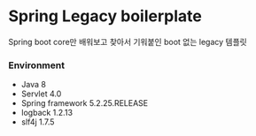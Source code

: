 # Spring Legacy boilerplate

Spring boot core만 배워보고 찾아서 기워붙인 boot 없는 legacy 템플릿

### Environment
- Java 8
- Servlet 4.0
- Spring framework 5.2.25.RELEASE
- logback 1.2.13
- slf4j 1.7.5